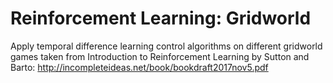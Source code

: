 # Reinforcement Learning: Gridworld
Apply temporal difference learning control algorithms on different gridworld games taken from Introduction to Reinforcement Learning by Sutton and Barto:
http://incompleteideas.net/book/bookdraft2017nov5.pdf

